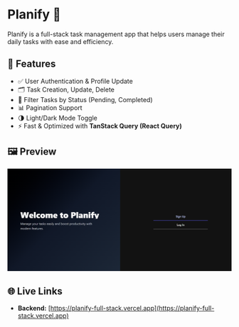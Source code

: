 # Planify 📝

Planify is a full-stack task management app that helps users manage their daily tasks with ease and efficiency.

## 🔧 Features

- ✅ User Authentication & Profile Update
- 🗂️ Task Creation, Update, Delete
- 🎯 Filter Tasks by Status (Pending, Completed)
- 📊 Pagination Support
- 🌗 Light/Dark Mode Toggle
- ⚡ Fast & Optimized with **TanStack Query (React Query)**



## 🖼️ Preview

![App Screenshot](https://github.com/100NikhilBro/Planify_fullStack/blob/main/Screenshot%202025-05-29%20053008.png)

## 🌐 Live Links
- **Backend:** [https://planify-full-stack.vercel.app](https://planify-full-stack.vercel.app)
